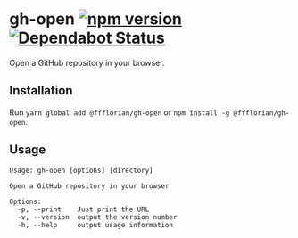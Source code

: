 # gh-open [![npm version](https://img.shields.io/npm/v/@ffflorian/gh-open.svg?style=flat)](https://www.npmjs.com/package/@ffflorian/gh-open) [![Dependabot Status](https://api.dependabot.com/badges/status?host=github&repo=ffflorian/gh-open)](https://dependabot.com)

Open a GitHub repository in your browser.

## Installation

Run `yarn global add @ffflorian/gh-open` or `npm install -g @ffflorian/gh-open`.

## Usage

```
Usage: gh-open [options] [directory]

Open a GitHub repository in your browser

Options:
  -p, --print    Just print the URL
  -v, --version  output the version number
  -h, --help     output usage information
```
